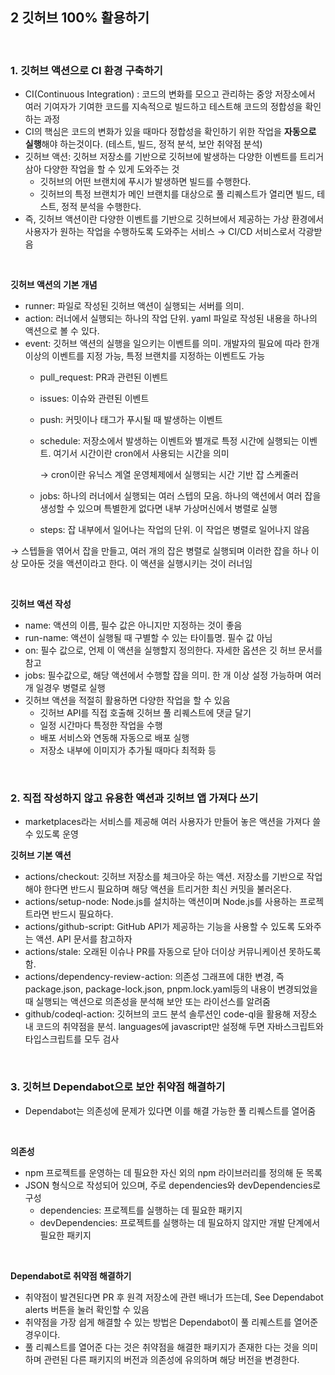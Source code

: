 ## 2 깃허브 100% 활용하기

<br/>

### 1. 깃허브 액션으로 CI 환경 구축하기

- CI(Continuous Integration) : 코드의 변화를 모으고 관리하는 중앙 저장소에서 여러 기여자가 기여한 코드를 지속적으로 빌드하고 테스트해 코드의 정합성을 확인하는 과정
- CI의 핵심은 코드의 변화가 있을 때마다 정합성을 확인하기 위한 작업을 **자동으로 실행**해야 하는것이다. (테스트, 빌드, 정적 분석, 보안 취약점 분석)
- 깃허브 액션: 깃허브 저장소를 기반으로 깃허브에 발생하는 다양한 이벤트를 트리거 삼아 다양한 작업을 할 수 있게 도와주는 것
    - 깃허브의 어떤 브랜치에 푸시가 발생하면 빌드를 수행한다.
    - 깃허브의 특정 브랜치가 메인 브랜치를 대상으로 풀 리퀘스트가 열리면 빌드, 테스트, 정적 분석을 수행한다.
- 즉, 깃허브 액션이란 다양한 이벤트를 기반으로 깃허브에서 제공하는 가상 환경에서 사용자가 원하는 작업을 수행하도록 도와주는 서비스 → CI/CD 서비스로서 각광받음

<br/>

**깃허브 액션의 기본 개념**

- runner: 파일로 작성된 깃허브 액션이 실행되는 서버를 의미.
- action: 러너에서 실행되는 하나의 작업 단위. yaml 파일로 작성된 내용을 하나의 액션으로 볼 수 있다.
- event: 깃허브 액션의 실행을 일으키는 이벤트를 의미. 개발자의 필요에 따라 한개 이상의 이벤트를 지정 가능, 특정 브랜치를 지정하는 이벤트도 가능
    - pull_request: PR과 관련된 이벤트
    - issues: 이슈와 관련된 이벤트
    - push: 커밋이나 태그가 푸시될 때 발생하는 이벤트
    - schedule: 저장소에서 발생하는 이벤트와 별개로 특정 시간에 실행되는 이벤트. 여기서 시간이란 cron에서 사용되는 시간을 의미
        
        → cron이란 유닉스 계열 운영체제에서 실행되는 시간 기반 잡 스케줄러
        
    - jobs: 하나의 러너에서 실행되는 여러 스텝의 모음. 하나의 액션에서 여러 잡을 생성할 수 있으며 특별한게 없다면 내부 가상머신에서 병렬로 실행
    - steps: 잡 내부에서 일어나는 작업의 단위. 이 작업은 병렬로 일어나지 않음

→ 스텝들을 엮어서 잡을 만들고, 여러 개의 잡은 병렬로 실행되며 이러한 잡을 하나 이상 모아둔 것을 액션이라고 한다. 이 액션을 실행시키는 것이 러너임

<br/>

**깃허브 액션 작성**

- name: 액션의 이름, 필수 값은 아니지만 지정하는 것이 좋음
- run-name: 액션이 실행될 때 구별할 수 있는 타이틀명. 필수 값 아님
- on: 필수 값으로, 언제 이 액션을 실행할지 정의한다. 자세한 옵션은 깃 허브 문서를 참고
- jobs: 필수값으로, 해당 액션에서 수행할 잡을 의미. 한 개 이상 설정 가능하며 여러 개 일경우 병렬로 실행
- 깃허브 액션을 적절히 활용하면 다양한 작업을 할 수 있음
    - 깃허브 API를 직접 호출해 깃허브 풀 리퀘스트에 댓글 달기
    - 일정 시간마다 특정한 작업을 수행
    - 배포 서비스와 연동해 자동으로 배포 실행
    - 저장소 내부에 이미지가 추가될 때마다 최적화 등
<br/>

### 2. 직접 작성하지 않고 유용한 액션과 깃허브 앱 가져다 쓰기

- marketplaces라는 서비스를 제공해 여러 사용자가 만들어 놓은 액션을 가져다 쓸 수 있도록 운영

**깃허브 기본 액션**

- actions/checkout: 깃허브 저장소를 체크아웃 하는 액션. 저장소를 기반으로 작업해야 한다면 반드시 필요하며 해당 액션을 트리거한 최신 커밋을 불러온다.
- actions/setup-node: Node.js를 설치하는 액션이며 Node.js를 사용하는 프로젝트라면 반드시 필요하다.
- actions/github-script: GitHub API가 제공하는 기능을 사용할 수 있도록 도와주는 액션. API 문서를 참고하자
- actions/stale: 오래된 이슈나 PR를 자동으로 닫아 더이상 커뮤니케이션 못하도록 함.
- actions/dependency-review-action: 의존성 그래프에 대한 변경, 즉 package.json, package-lock.json, pnpm.lock.yaml등의 내용이 변경되었을 때 실행되는 액션으로 의존성을 분석해 보안 또는 라이선스를 알려줌
- github/codeql-action: 깃허브의 코드 분석 솔루션인 code-ql을 활용해 저장소 내 코드의 취약점을 분석. languages에 javascript만 설정해 두면 자바스크립트와 타입스크립트를 모두 검사

<br/>

### 3. 깃허브 Dependabot으로 보안 취약점 해결하기

- Dependabot는 의존성에 문제가 있다면 이를 해결 가능한 풀 리퀘스트를 열어줌

<br/>
  

**의존성**

- npm 프로젝트를 운영하는 데 필요한 자신 외의 npm 라이브러리를 정의해 둔 목록
- JSON 형식으로 작성되어 있으며, 주로 dependencies와 devDependencies로 구성
    - dependencies: 프로젝트를 실행하는 데 필요한 패키지
    - devDependencies: 프로젝트를 실행하는 데 필요하지 않지만 개발 단계에서 필요한 패키지

<br/>


**Dependabot로 취약점 해결하기**

- 취약점이 발견된다면 PR 후 원격 저장소에 관련 배너가 뜨는데, See Dependabot alerts 버튼을 눌러 확인할 수 있음
- 취약점을 가장 쉽게 해결할 수 있는 방법은 Dependabot이 풀 리퀘스트를 열어준 경우이다.
- 풀 리퀘스트를 열어준 다는 것은 취약점을 해결한 패키지가 존재한 다는 것을 의미하며 관련된 다른 패키지의 버전과 의존성에 유의하며 해당 버전을 변경한다.
